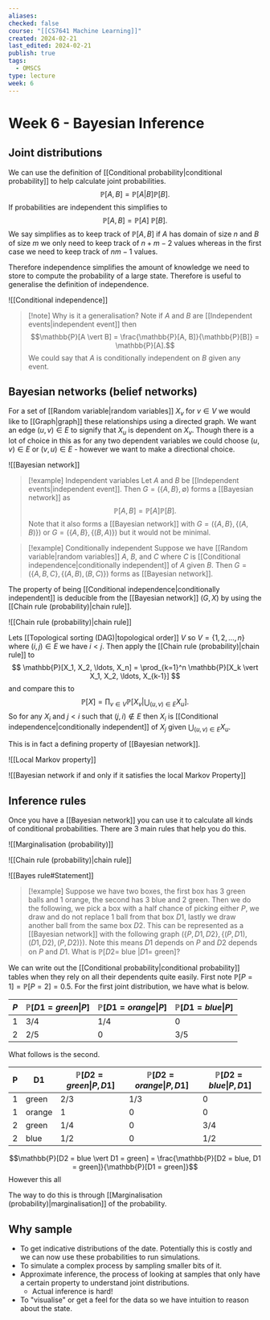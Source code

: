 ```yaml
---
aliases: 
checked: false
course: "[[CS7641 Machine Learning]]"
created: 2024-02-21
last_edited: 2024-02-21
publish: true
tags:
  - OMSCS
type: lecture
week: 6
---
```

# Week 6 - Bayesian Inference

## Joint distributions

We can use the definition of [[Conditional probability|conditional probability]] to help calculate joint probabilities.
$$\mathbb{P}[A, B] = \mathbb{P}[A \vert B] \mathbb{P}[B].$$
If probabilities are independent this simplifies to
$$\mathbb{P}[A, B] = \mathbb{P}[A] \ \mathbb{P}[B].$$
We say simplifies as to keep track of $\mathbb{P}[A, B]$ if $A$ has domain of size $n$ and $B$ of size $m$ we only need to keep track of $n + m - 2$ values whereas in the first case we need to keep track of $nm - 1$ values.

Therefore independence simplifies the amount of knowledge we need to store to compute the probability of a large state. Therefore is useful to generalise the definition of independence.

![[Conditional independence]]

>[!note] Why is it a generalisation?
>Note if $A$ and $B$ are [[Independent events|independent event]] then
>$$\mathbb{P}[A \vert B] = \frac{\mathbb{P}[A, B]}{\mathbb{P}[B]} = \mathbb{P}[A].$$
>We could say that $A$ is conditionally independent on $B$ given any event.

## Bayesian networks (belief networks)

For a set of [[Random variable|random variables]] $X_v$ for $v \in V$ we would like to [[Graph|graph]] these relationships using a directed graph. We want an edge $(u,v) \in E$ to signify that $X_u$ is dependent on $X_v$. Though there is a lot of choice in this as for any two dependent variables we could choose $(u,v) \in E$ or $(v,u) \in E$ - however we want to make a directional choice.

![[Bayesian network]]

>[!example] Independent variables
>Let $A$ and $B$ be [[Independent events|independent event]]. Then $G = (\{A, B\}, \emptyset )$ forms a [[Bayesian network]] as
>$$\mathbb{P}[A,B] = \mathbb{P}[A]\mathbb{P}[B].$$ 
>Note that it also forms a [[Bayesian network]] with $G = (\{A, B\}, \{(A,B)\} )$ or $G = (\{A, B\}, \{(B,A)\} )$ but it would not be minimal.

>[!example] Conditionally independent
>Suppose we have [[Random variable|random variables]] $A$, $B$, and $C$ where $C$ is [[Conditional independence|conditionally independent]] of $A$ given $B$. Then $G = (\{A, B, C\}, \{(A,B), (B,C)\})$ forms as [[Bayesian network]].

The property of being [[Conditional independence|conditionally independent]] is deducible from the [[Bayesian network]] $(G, X)$ by using the [[Chain rule (probability)|chain rule]]. 

![[Chain rule (probability)|chain rule]]

Lets [[Topological sorting (DAG)|topological order]] $V$ so $V = \{1, 2, \ldots, n\}$ where $(i,j) \in E$ we have $i < j$. Then apply the [[Chain rule (probability)|chain rule]] to
$$
\mathbb{P}[X_1, X_2, \ldots, X_n] = \prod_{k=1}^n \mathbb{P}[X_k \vert X_1, X_2, \ldots, X_{k-1}]
$$
and compare this to 
$$\mathbb{P}[X] =\prod_{v \in V} \mathbb{P}[X_v \vert \bigcup_{(u,v) \in E} X_u].$$
So for any $X_i$ and $j < i$ such that $(j,i) \not \in E$ then $X_i$ is [[Conditional independence|conditionally independent]] of $X_j$ given $\bigcup_{(u,v) \in E} X_u$.  

This is in fact a defining property of [[Bayesian network]].

![[Local Markov property]]

![[Bayesian network if and only if it satisfies the local Markov Property]]

## Inference rules

Once you have a [[Bayesian network]] you can use it to calculate all kinds of conditional probabilities. There are 3 main rules that help you do this.

![[Marginalisation (probability)]]

![[Chain rule (probability)|chain rule]]

![[Bayes rule#Statement]]

>[!example]
>Suppose we have two boxes, the first box has 3 green balls and 1 orange, the second has 3 blue and 2 green. Then we do the following, we pick a box with a half chance of picking either $P$, we draw and do not replace 1 ball from that box $D1$, lastly we draw another ball from the same box $D2$. 
>This can be represented as a [[Bayesian network]] with the following graph $(\{P, D1, D2\}, \{(P, D1), (D1, D2), (P, D2)\})$. Note this means $D1$ depends on $P$ and $D2$ depends on $P$ and $D1$. 
>What is $\mathbb{P}[D2 =$ blue $\vert D1 =$ green$]$?

We can write out the [[Conditional probability|conditional probability]] tables when they rely on all their dependents quite easily. First note $\mathbb{P}[P = 1] = \mathbb{P}[P = 2] = 0.5$. For the first joint distribution, we have what is below.

| $P$ | $\mathbb{P}[D1 = green \vert P]$ | $\mathbb{P}[D1 = orange\vert P]$ | $\mathbb{P}[D1= blue \vert P]$ |
| --- | -------------------------------- | -------------------------------- | ------------------------------ |
| 1   | 3/4                              | 1/4                              | 0                              |
| 2   | 2/5                              | 0                                | 3/5                            |

What follows is the second.

| P   | D1     | $\mathbb{P}[D2 = green \vert P, D1]$ | $\mathbb{P}[D2 = orange \vert P, D1]$ | $\mathbb{P}[D2 = blue \vert P, D1]$ |
| --- | ------ | ------------------------------------ | ------------------------------------- | ----------------------------------- |
| 1   | green  | 2/3                                  | 1/3                                   | 0                                   |
| 1   | orange | 1                                    | 0                                     | 0                                   |
| 2   | green  | 1/4                                  | 0                                     | 3/4                                 |
| 2   | blue   | 1/2                                  | 0                                     | 1/2                                 |


$$\mathbb{P}[D2 = blue \vert D1 = green] = \frac{\mathbb{P}[D2 = blue, D1 = green]}{\mathbb{P}[D1 = green]}$$
However this all 


The way to do this is through [[Marginalisation (probability)|marginalisation]] of the probability.

## Why sample

- To get indicative distributions of the date. Potentially this is costly and we can now use these probabilities to run simulations.
- To simulate a complex process by sampling smaller bits of it.
- Approximate inference, the process of looking at samples that only have a certain property to understand joint distributions.
	- Actual inference is hard!
- To "visualise" or get a feel for the data so we have intuition to reason about the state. 